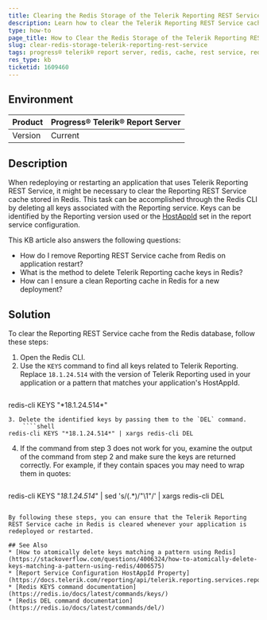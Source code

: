 ```yaml
---
title: Clearing the Redis Storage of the Telerik Reporting REST Service
description: Learn how to clear the Telerik Reporting REST Service cache from Redis storage when redeploying or restarting your application.
type: how-to
page_title: How to Clear the Redis Storage of the Telerik Reporting REST Service on Redeploy or Restart
slug: clear-redis-storage-telerik-reporting-rest-service
tags: progress® telerik® report server, redis, cache, rest service, redeploy, restart
res_type: kb
ticketid: 1609460
---
```


## Environment

| Product | Progress® Telerik® Report Server |
| --- | --- |
| Version | Current |

## Description

When redeploying or restarting an application that uses Telerik Reporting REST Service, it might be necessary to clear the Reporting REST Service cache stored in Redis. This task can be accomplished through the Redis CLI by deleting all keys associated with the Reporting service. Keys can be identified by the Reporting version used or the [HostAppId](https://docs.telerik.com/reporting/api/telerik.reporting.services.reportserviceconfiguration#Telerik_Reporting_Services_ReportServiceConfiguration_HostAppId) set in the report service configuration.

This KB article also answers the following questions:
- How do I remove Reporting REST Service cache from Redis on application restart?
- What is the method to delete Telerik Reporting cache keys in Redis?
- How can I ensure a clean Reporting cache in Redis for a new deployment?

## Solution

To clear the Reporting REST Service cache from the Redis database, follow these steps:

1. Open the Redis CLI.
2. Use the `KEYS` command to find all keys related to Telerik Reporting. Replace `18.1.24.514` with the version of Telerik Reporting used in your application or a pattern that matches your application's HostAppId. 
	````shell
redis-cli KEYS "\*18.1.24.514\*"
````
3. Delete the identified keys by passing them to the `DEL` command.
	````shell
redis-cli KEYS "*18.1.24.514*" | xargs redis-cli DEL
````
4. If the command from step 3 does not work for you, examine the output of the command from step 2 and make sure the keys are returned correctly. For example, if they contain spaces you may need to wrap them in quotes:
	````shell
redis-cli KEYS "*18.1.24.514*" | sed 's/\(.*\)/"\1"/' | xargs redis-cli DEL
````

By following these steps, you can ensure that the Telerik Reporting REST Service cache in Redis is cleared whenever your application is redeployed or restarted.

## See Also
* [How to atomically delete keys matching a pattern using Redis](https://stackoverflow.com/questions/4006324/how-to-atomically-delete-keys-matching-a-pattern-using-redis/4006575) 
* [Report Service Configuration HostAppId Property](https://docs.telerik.com/reporting/api/telerik.reporting.services.reportserviceconfiguration#Telerik_Reporting_Services_ReportServiceConfiguration_HostAppId)
* [Redis KEYS command documentation](https://redis.io/docs/latest/commands/keys/)
* [Redis DEL command documentation](https://redis.io/docs/latest/commands/del/)
